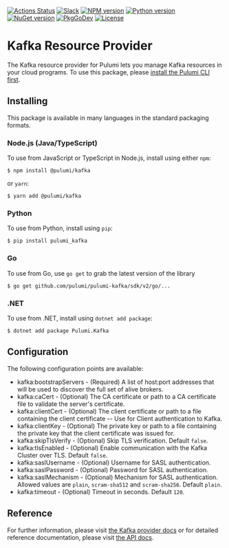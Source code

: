 [![Actions Status](https://github.com/pulumi/pulumi-kafka/workflows/master/badge.svg)](https://github.com/pulumi/pulumi-kafka/actions)
[![Slack](http://www.pulumi.com/images/docs/badges/slack.svg)](https://slack.pulumi.com)
[![NPM version](https://badge.fury.io/js/%40pulumi%2Fkafka.svg)](https://www.npmjs.com/package/@pulumi/kafka)
[![Python version](https://badge.fury.io/py/pulumi-kafka.svg)](https://pypi.org/project/pulumi-kafka)
[![NuGet version](https://badge.fury.io/nu/pulumi.kafka.svg)](https://badge.fury.io/nu/pulumi.kafka)
[![PkgGoDev](https://pkg.go.dev/badge/github.com/pulumi/pulumi-kafka/sdk/v2/go)](https://pkg.go.dev/github.com/pulumi/pulumi-kafka/sdk/v2/go)
[![License](https://img.shields.io/npm/l/%40pulumi%2Fpulumi.svg)](https://github.com/pulumi/pulumi-kafka/blob/master/LICENSE)

# Kafka Resource Provider

The Kafka resource provider for Pulumi lets you manage Kafka resources in your cloud programs. To use
this package, please [install the Pulumi CLI first](https://pulumi.io/).

## Installing

This package is available in many languages in the standard packaging formats.

### Node.js (Java/TypeScript)

To use from JavaScript or TypeScript in Node.js, install using either `npm`:

    $ npm install @pulumi/kafka

or `yarn`:

    $ yarn add @pulumi/kafka

### Python

To use from Python, install using `pip`:

    $ pip install pulumi_kafka

### Go

To use from Go, use `go get` to grab the latest version of the library

    $ go get github.com/pulumi/pulumi-kafka/sdk/v2/go/...

### .NET

To use from .NET, install using `dotnet add package`:

    $ dotnet add package Pulumi.Kafka

## Configuration

The following configuration points are available:

* kafka:bootstrapServers - (Required) A list of host:port addresses that will be used to discover the full set of alive brokers.
* kafka:caCert - (Optional) The CA certificate or path to a CA certificate file to validate the server's certificate.
* kafka:clientCert - (Optional) The client certificate or path to a file containing the client certificate -- Use for Client authentication to Kafka.
* kafka:clientKey - (Optional) The private key or path to a file containing the private key that the client certificate was issued for.
* kafka:skipTlsVerify - (Optional) Skip TLS verification. Default `false`.
* kafka:tlsEnabled - (Optional) Enable communication with the Kafka Cluster over TLS. Default `false`.
* kafka:saslUsername - (Optional) Username for SASL authentication.
* kafka:saslPassword - (Optional) Password for SASL authentication.
* kafka:saslMechanism - (Optional) Mechanism for SASL authentication. Allowed values are `plain`, `scram-sha512` and `scram-sha256`. Default `plain`.
* kafka:timeout - (Optional) Timeout in seconds. Default `120`.

## Reference

For further information, please visit [the Kafka provider docs](https://www.pulumi.com/docs/intro/cloud-providers/kafka) or for detailed reference documentation, please visit [the API docs](https://www.pulumi.com/docs/reference/pkg/kafka).
